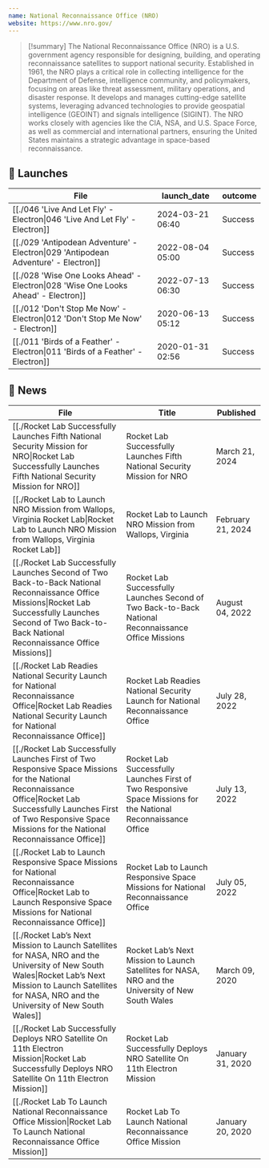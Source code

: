 ```yaml
---
name: National Reconnaissance Office (NRO)
website: https://www.nro.gov/
---
```


>[!summary]
>The National Reconnaissance Office (NRO) is a U.S. government agency responsible for designing, building, and operating reconnaissance satellites to support national security. Established in 1961, the NRO plays a critical role in collecting intelligence for the Department of Defense, intelligence community, and policymakers, focusing on areas like threat assessment, military operations, and disaster response. It develops and manages cutting-edge satellite systems, leveraging advanced technologies to provide geospatial intelligence (GEOINT) and signals intelligence (SIGINT). The NRO works closely with agencies like the CIA, NSA, and U.S. Space Force, as well as commercial and international partners, ensuring the United States maintains a strategic advantage in space-based reconnaissance.
## 🚀 Launches

| File                                                                                                | launch_date      | outcome |
| --------------------------------------------------------------------------------------------------- | ---------------- | ------- |
| [[./046 'Live And Let Fly' - Electron\|046 'Live And Let Fly' - Electron]]         | 2024-03-21 06:40 | Success |
| [[./029 'Antipodean Adventure' - Electron\|029 'Antipodean Adventure' - Electron]] | 2022-08-04 05:00 | Success |
| [[./028 'Wise One Looks Ahead' - Electron\|028 'Wise One Looks Ahead' - Electron]] | 2022-07-13 06:30 | Success |
| [[./012 'Don't Stop Me Now' - Electron\|012 'Don't Stop Me Now' - Electron]]       | 2020-06-13 05:12 | Success |
| [[./011 'Birds of a Feather' - Electron\|011 'Birds of a Feather' - Electron]]     | 2020-01-31 02:56 | Success |


## 📰 News
| File                                                                                                                                                                                                                                         | Title                                                                                                             | Published         |
| -------------------------------------------------------------------------------------------------------------------------------------------------------------------------------------------------------------------------------------------- | ----------------------------------------------------------------------------------------------------------------- | ----------------- |
| [[./Rocket Lab Successfully Launches Fifth National Security Mission for NRO\|Rocket Lab Successfully Launches Fifth National Security Mission for NRO]]                                                                               | Rocket Lab Successfully Launches Fifth National Security Mission for NRO                                          | March 21, 2024    |
| [[./Rocket Lab to Launch NRO Mission from Wallops, Virginia   Rocket Lab\|Rocket Lab to Launch NRO Mission from Wallops, Virginia   Rocket Lab]]                                                                                       | Rocket Lab to Launch NRO Mission from Wallops, Virginia                                                           | February 21, 2024 |
| [[./Rocket Lab Successfully Launches Second of Two Back-to-Back National Reconnaissance Office Missions\|Rocket Lab Successfully Launches Second of Two Back-to-Back National Reconnaissance Office Missions]]                         | Rocket Lab Successfully Launches Second of Two Back-to-Back National Reconnaissance Office Missions               | August 04, 2022   |
| [[./Rocket Lab Readies National Security Launch for National Reconnaissance Office\|Rocket Lab Readies National Security Launch for National Reconnaissance Office]]                                                                   | Rocket Lab Readies National Security Launch for National Reconnaissance Office                                    | July 28, 2022     |
| [[./Rocket Lab Successfully Launches First of Two Responsive Space Missions for the  National Reconnaissance Office\|Rocket Lab Successfully Launches First of Two Responsive Space Missions for the  National Reconnaissance Office]] | Rocket Lab Successfully Launches First of Two Responsive Space Missions for the  National Reconnaissance Office   | July 13, 2022     |
| [[./Rocket Lab to Launch Responsive Space Missions for National Reconnaissance Office\|Rocket Lab to Launch Responsive Space Missions for National Reconnaissance Office]]                                                             | Rocket Lab to Launch Responsive Space Missions for National Reconnaissance Office                                 | July 05, 2022     |
| [[./Rocket Lab’s Next Mission to Launch Satellites for NASA, NRO and the University of New South Wales\|Rocket Lab’s Next Mission to Launch Satellites for NASA, NRO and the University of New South Wales]]                           | Rocket Lab’s Next Mission to Launch Satellites for NASA, NRO and the University of New South Wales                | March 09, 2020    |
| [[./Rocket Lab Successfully Deploys NRO Satellite On 11th Electron Mission\|Rocket Lab Successfully Deploys NRO Satellite On 11th Electron Mission]]                                                                                   | Rocket Lab Successfully Deploys NRO Satellite On 11th Electron Mission                                            | January 31, 2020  |
| [[./Rocket Lab To Launch National Reconnaissance Office Mission\|Rocket Lab To Launch National Reconnaissance Office Mission]]                                                                                                         | Rocket Lab To Launch National Reconnaissance Office Mission                                                       | January 20, 2020  |

